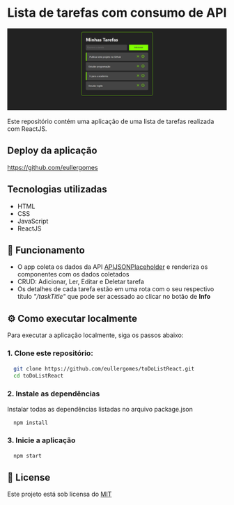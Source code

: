 # Lista de tarefas com consumo de API

![App](./src/images/App.png)

Este repositório contém uma aplicação de uma lista de tarefas realizada com ReactJS.

## Deploy da aplicação
https://github.com/eullergomes

## Tecnologias utilizadas
- HTML
- CSS
- JavaScript
- ReactJS

## 📖 Funcionamento

- O app coleta os dados da API [APIJSONPlaceholder](https://jsonplaceholder.typicode.com/)
e renderiza os componentes com os dados coletados
- CRUD: Adicionar, Ler, Editar e Deletar tarefa
- Os detalhes de cada tarefa estão em uma rota com o seu respectivo título *"/taskTitle"* que pode ser acessado ao clicar no botão de **Info**

## ⚙️ Como executar localmente

Para executar a aplicação localmente, siga os passos abaixo:

### 1. Clone este repositório:

```bash
  git clone https://github.com/eullergomes/toDoListReact.git
  cd toDoListReact

```

### 2. Instale as dependências

 Instalar todas as dependências listadas no arquivo package.json
```bash
  npm install
```


### 3. Inicie a aplicação

```bash
  npm start
```

<h2 id="license">📃 License</h2>

Este projeto está sob licensa do [MIT](LICENSE)


